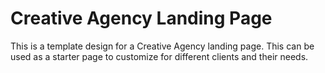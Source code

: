 # Creative Agency Landing Page


This is a template design for a Creative Agency landing page. This can be used as a starter page to customize for different clients and their needs. 
